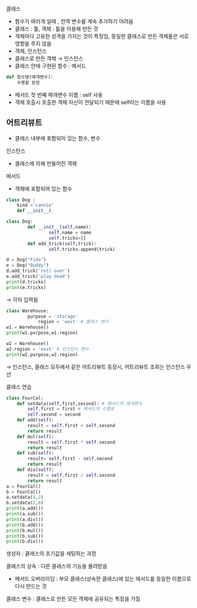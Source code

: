 클래스

- 함수가 여러개 일때 , 전역 변수를 계속 추가하기 어려움
- 클래스 : 틀, 객체 : 틀을 이용해 만든 것
- 객체마다 고유한 성격을 가지는 것이 특징임, 동일한 클래스로 만든 객체들은 서로 영향을 주지 않음
- 객체, 인스턴스
- 클래스로 만든 객체 → 인스턴스
- 클래스 안에 구현된 함수 :  메서드

```python
def 함수명(매개변수):
	수행할 문장
```

- 메서드 첫 번째 매개변수 이름 : self 사용
- 객체 호출시 호출한 객체 자신이 전달되기 때문에 self라는 이름을 사용

## 어트리뷰트

- 클래스 내부에 포함되어 있는 함수, 변수

인스턴스 

- 클래스에 의해 만들어진 객체

매서드

- 객체에 포함되어 있는 함수

```python
class Dog : 
	kind ='cannie'
	def __init__(
```

```python
class Dog:
        def __init__(self,name):
                self.name = name
                self.tricks=[]
        def add_trick(self,trick):
                self.tricks.append(trick)

d = Dog("Fido")
e = Dog("Buddy")
d.add_trick('roll over')
e.add_trick('play dead')
print(d.tricks)
print(e.tricks)
```

→ 각자 입력됨

```python
class Warehouse:
        purpose = 'storage'
	        region = 'west' # 클래스 변수
w1 = Warehouse()
print(w1.purpose,w1.region)

w2 = Warehouse()
w2.region = 'east' # 인스턴스 변수
print(w2.purpose,w2.region)
```

→ 인스턴스, 클래스 모두에서 같은 어트리뷰트 등장시, 어트리뷰트 조회는 인스턴스 우선

클래스 연습

```python
class FourCal:
    def setdata(self,first,second): # 메서드의 매개변수
        self.first = first # 메서드의 수행문
        self.second = second
    def add(self):
        result = self.first + self.second
        return result
    def mul(self):
        result = self.first * self.second
        return result
    def sub(self):
        result= self.first - self.second
        return result
    def div(self):
        result = self.first / self.second
        return result
a = FourCal()
b = FourCal()
a.setdata(4,2)
b.setdata(3,8)
print(a.add())
print(a.sub())
print(a.div())
print(b.add())
print(b.mul())
print(b.sub())
print(b.div())
```

생성자 : 클래스의 초기값을 세팅하는 과정

클래스의 상속 : 다른 클래스의 기능을 물려받음

- 메서드 오버라이딩 : 부모 클래스(상속한 클래스)에 있는 메서드를 동일한 이름으로 다시 만드는 것

클래스 변수 : 클래스로 만든 모든 객체에 공유되는 특징을 가짐
